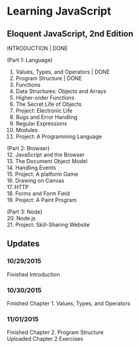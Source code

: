 # Learning JavaScript
## Eloquent JavaScript, 2nd Edition

INTRODUCTION | DONE<br>

(Part 1: Language)<br>
1. Values, Types, and Operators | DONE<br>
2. Program Structure | DONE<br>
3. Functions<br>
4. Data Structures: Objects and Arrays<br>
5. Higher-order Functions<br>
6. The Secret Life of Objects<br>
7. Project: Electronic Life<br>
8. Bugs and Error Handling<br>
9. Regular Expressions<br>
10. Modules<br>
11. Project: A Programming Language<br>

(Part 2: Browser)<br>
12. JavaScript and the Browser<br>
13. The Document Object Model<br>
14. Handling Events<br>
15. Project: A platform Game<br>
16. Drawing on Canvas<br>
17. HTTP<br>
18. Forms and Form Field<br>
19. Project: A Paint Program<br>

(Part 3: Node)<br>
20. Node.js<br>
21. Project: Skill-Sharing Website<br>

## Updates
### 10/29/2015
Finished Introduction

### 10/30/2015
Finished Chapter 1. Values, Types, and Operators

### 11/01/2015
Finished Chapter 2. Program Structure<br>
Uploaded Chapter 2 Exercises<br>